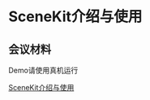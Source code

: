# SceneKit介绍与使用




## 会议材料

Demo请使用真机运行

[SceneKit介绍与使用](/share/SceneKit-introduction/SceneKit.pptx)
